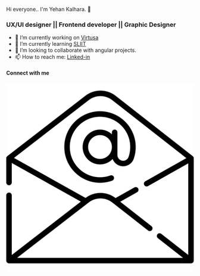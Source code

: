 Hi everyone.. I'm Yehan Kalhara.  👋

<h3><b> UX/UI designer || Frontend developer || Graphic Designer </b></h3>

- 🔭 I’m currently working on <a href = "https://mycareer.virtusa.com/">Virtusa</a>
- 🌱 I’m currently learning <a href = "https://mycareer.virtusa.com/">SLIIT</a>
- 👯 I’m looking to collaborate with angular projects.
- 📫 How to reach me: <a href = "https://www.linkedin.com/in/yehan-kalhara/">Linked-in</a>

<h4><b> Connect with me</b></h4>

<a href = ""><img src = "email.png"></a>
